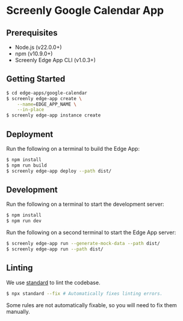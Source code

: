 # Screenly Google Calendar App

## Prerequisites

- Node.js (v22.0.0+)
- npm (v10.9.0+)
- Screenly Edge App CLI (v1.0.3+)

## Getting Started

```bash
$ cd edge-apps/google-calendar
$ screenly edge-app create \
    --name=EDGE_APP_NAME \
    --in-place
$ screenly edge-app instance create
```

## Deployment

Run the following on a terminal to build the Edge App:

```bash
$ npm install
$ npm run build
$ screenly edge-app deploy --path dist/
```

## Development

Run the following on a terminal to start the development server:

```bash
$ npm install
$ npm run dev
```

Run the following on a second terminal to start the Edge App server:

```bash
$ screenly edge-app run --generate-mock-data --path dist/
$ screenly edge-app run --path dist/
```

## Linting

We use [standard](https://standardjs.com/) to lint the codebase.

```bash
$ npx standard --fix # Automatically fixes linting errors.
```

Some rules are not automatically fixable, so you will need to fix them manually.
